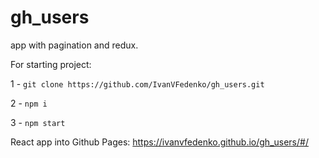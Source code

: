# gh_users

app with pagination and redux.

For starting project:

1 - `git clone https://github.com/IvanVFedenko/gh_users.git`

2 - `npm i`

3 - `npm start`


React app into Github Pages:
https://ivanvfedenko.github.io/gh_users/#/
